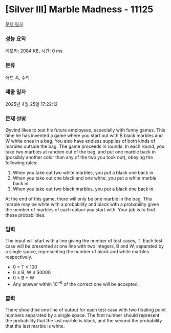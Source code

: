 # [Silver III] Marble Madness - 11125 

[문제 링크](https://www.acmicpc.net/problem/11125) 

### 성능 요약

메모리: 2084 KB, 시간: 0 ms

### 분류

애드 혹, 수학

### 제출 일자

2025년 4월 25일 17:22:12

### 문제 설명

<p>Øyvind likes to test his future employees, especially with funny games. This time he has invented a game where you start out with B black marbles and W white ones in a bag. You also have endless supplies of both kinds of marbles outside the bag. The game proceeds in rounds. In each round, you take two marbles at random out of the bag, and put one marble back in (possibly another color than any of the two you took out), obeying the following rules:</p>

<ol>
	<li>When you take out two white marbles, you put a black one back in.</li>
	<li>When you take out one black and one white, you put a white marble back in.</li>
	<li>When you take out two black marbles, you put a black one back in.</li>
</ol>

<p>At the end of this game, there will only be one marble in the bag. This marble may be white with a probability and black with a probability given the number of marbles of each colour you start with. Your job is to find these probabilities.</p>

### 입력 

 <p>The input will start with a line giving the number of test cases, T. Each test case will be presented at one line with two integers, B and W, separated by a single space, representing the number of black and white marbles respectively.</p>

<ul>
	<li>0 < T ≤ 100</li>
	<li>0 ≤ B, W ≤ 50000</li>
	<li>0 < B + W</li>
	<li>Any answer within 10<sup>−6</sup> of the correct one will be accepted.</li>
</ul>

### 출력 

 <p>There should be one line of output for each test case with two floating point numbers separated by a single space. The first number should represent the probability that the last marble is black, and the second the probability that the last marble is white.</p>

